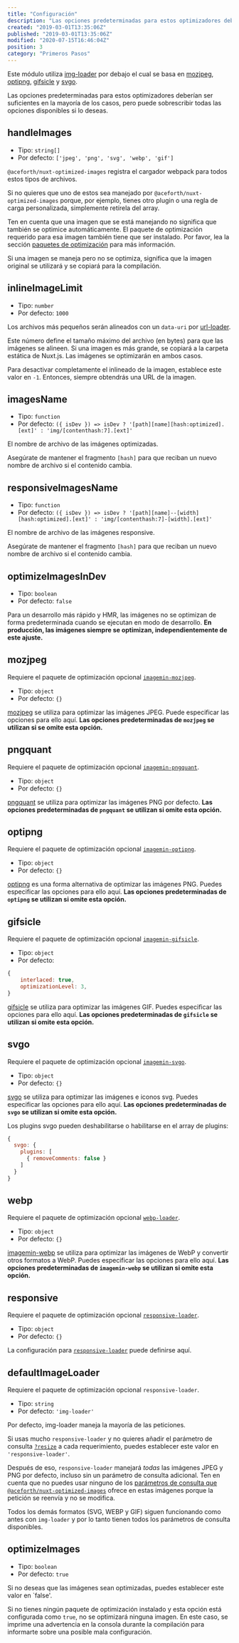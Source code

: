 ```yaml
---
title: "Configuración"
description: "Las opciones predeterminadas para estos optimizadores deberían ser suficientes en la mayoría de los casos, pero puede sobrescribir todas las opciones disponibles si lo deseas"
created: "2019-03-01T13:35:06Z"
published: "2019-03-01T13:35:06Z"
modified: "2020-07-15T16:46:04Z"
position: 3
category: "Primeros Pasos"
---
```


Este módulo utiliza [img-loader](https://www.npmjs.com/package/img-loader) por debajo el cual se basa en [mozjpeg][imagemin-mozjpeg], [optipng][imagemin-optipng], [gifsicle][imagemin-gifsicle] y [svgo][imagemin-svgo].

Las opciones predeterminadas para estos optimizadores deberían ser suficientes en la mayoría de los casos, pero puede sobrescribir todas las opciones disponibles si lo deseas.

## handleImages

- Tipo: `string[]`
- Por defecto: `['jpeg', 'png', 'svg', 'webp', 'gif']`

`@aceforth/nuxt-optimized-images` registra el cargador webpack para todos estos tipos de archivos.

Si no quieres que uno de estos sea manejado por `@aceforth/nuxt-optimized-images` porque, por ejemplo, tienes otro plugin o una regla de carga personalizada, simplemente retírela del array.

Ten en cuenta que una imagen que se está manejando no significa que también se optimice automáticamente. El paquete de optimización requerido para esa imagen también tiene que ser instalado. Por favor, lea la sección [paquetes de optimización](/es/docs/nuxt-optimized-images#paquetes-de-optimizacion) para más información.

Si una imagen se maneja pero no se optimiza, significa que la imagen original se utilizará y se copiará para la compilación.

## inlineImageLimit

- Tipo: `number`
- Por defecto: `1000`

Los archivos más pequeños serán alineados con un `data-uri` por [url-loader](https://www.npmjs.com/package/url-loader).

Este número define el tamaño máximo del archivo (en bytes) para que las imágenes se alineen. Si una imagen es más grande, se copiará a la carpeta estática de Nuxt.js. Las imágenes se optimizarán en ambos casos.

Para desactivar completamente el inlineado de la imagen, establece este valor en `-1`. Entonces, siempre obtendrás una URL de la imagen.

## imagesName

- Tipo: `function`
- Por defecto: `({ isDev }) => isDev ? '[path][name][hash:optimized].[ext]' : 'img/[contenthash:7].[ext]'`

El nombre de archivo de las imágenes optimizadas.

<docs-alert>

Asegúrate de mantener el fragmento `[hash]` para que reciban un nuevo nombre de archivo si el contenido cambia.

</docs-alert>

## responsiveImagesName

- Tipo: `function`
- Por defecto: `({ isDev }) => isDev ? '[path][name]--[width][hash:optimized].[ext]' : 'img/[contenthash:7]-[width].[ext]'`

El nombre de archivo de las imágenes responsive.

<docs-alert>

Asegúrate de mantener el fragmento `[hash]` para que reciban un nuevo nombre de archivo si el contenido cambia.

</docs-alert>

## optimizeImagesInDev

- Tipo: `boolean`
- Por defecto: `false`

Para un desarrollo más rápido y HMR, las imágenes no se optimizan de forma predeterminada cuando se ejecutan en modo de desarrollo. **En producción, las imágenes siempre se optimizan, independientemente de este ajuste.**

## mozjpeg

<docs-alert>

Requiere el paquete de optimización opcional [`imagemin-mozjpeg`][imagemin-mozjpeg].

</docs-alert>

- Tipo: `object`
- Por defecto: `{}`

[mozjpeg][imagemin-mozjpeg] se utiliza para optimizar las imágenes JPEG. Puede especificar las opciones para ello aquí. **Las opciones predeterminadas de `mozjpeg` se utilizan si se omite esta opción.**

## pngquant

<docs-alert>

Requiere el paquete de optimización opcional [`imagemin-pngquant`][imagemin-pngquant].

</docs-alert>

- Tipo: `object`
- Por defecto: `{}`

[pngquant][imagemin-pngquant] se utiliza para optimizar las imágenes PNG por defecto. **Las opciones predeterminadas de `pngquant` se utilizan si omite esta opción.**

## optipng

<docs-alert>

Requiere el paquete de optimización opcional [`imagemin-optipng`][imagemin-optipng].

</docs-alert>

- Tipo: `object`
- Por defecto: `{}`

[optipng][imagemin-optipng] es una forma alternativa de optimizar las imágenes PNG. Puedes especificar las opciones para ello aquí. **Las opciones predeterminadas de `optipng` se utilizan si omite esta opción.**

## gifsicle

<docs-alert>

Requiere el paquete de optimización opcional [`imagemin-gifsicle`][imagemin-gifsicle].

</docs-alert>

- Tipo: `object`
- Por defecto:

```javascript
{
    interlaced: true,
    optimizationLevel: 3,
}
```

[gifsicle][imagemin-gifsicle] se utiliza para optimizar las imágenes GIF. Puedes especificar las opciones para ello aquí. **Las opciones predeterminadas de `gifsicle` se utilizan si omite esta opción.**

## svgo

<docs-alert>

Requiere el paquete de optimización opcional [`imagemin-svgo`][imagemin-svgo].

</docs-alert>

- Tipo: `object`
- Por defecto: `{}`

[svgo][imagemin-svgo] se utiliza para optimizar las imágenes e iconos svg. Puedes especificar las opciones para ello aquí. **Las opciones predeterminadas de `svgo` se utilizan si omite esta opción.**

Los plugins svgo pueden deshabilitarse o habilitarse en el array de plugins:

```javascript
{
  svgo: {
    plugins: [
      { removeComments: false }
    ]
  }
}
```

## webp

<docs-alert>

Requiere el paquete de optimización opcional [`webp-loader`][webp-loader].

</docs-alert>

- Tipo: `object`
- Por defecto: `{}`

[imagemin-webp][webp-loader] se utiliza para optimizar las imágenes de WebP y convertir otros formatos a WebP. Puedes especificar las opciones para ello aquí. **Las opciones predeterminadas de `imagemin-webp` se utilizan si omite esta opción.**

## responsive

<docs-alert>

Requiere el paquete de optimización opcional [`responsive-loader`][responsive-loader].

</docs-alert>

- Tipo: `object`
- Por defecto: `{}`

La configuración para [`responsive-loader`][responsive-loader] puede definirse aquí.

## defaultImageLoader

<docs-alert>

Requiere el paquete de optimización opcional `responsive-loader`.

</docs-alert>

- Tipo: `string`
- Por defecto: `'img-loader'`

Por defecto, img-loader maneja la mayoría de las peticiones.

<docs-alert variant="info">

Si usas mucho `responsive-loader` y no quieres añadir el parámetro de consulta [`?resize`](/es/docs/nuxt-optimized-images/usage#resize) a cada requerimiento, puedes establecer este valor en `'responsive-loader'`.

Después de eso, `responsive-loader` manejará *todas* las imágenes JPEG y PNG por defecto, incluso sin un parámetro de consulta adicional. Ten en cuenta que no puedes usar ninguno de los [parámetros de consulta que `@aceforth/nuxt-optimized-images`](/es/docs/nuxt-optimized-images/usage)  ofrece en estas imágenes porque la petición se reenvía y no se modifica.

Todos los demás formatos (SVG, WEBP y GIF) siguen funcionando como antes con `img-loader` y por lo tanto tienen todos los parámetros de consulta disponibles.

</docs-alert>

## optimizeImages

- Tipo: `boolean`
- Por defecto: `true`

Si no deseas que las imágenes sean optimizadas, puedes establecer este valor en `false'.

<docs-alert>

Si no tienes ningún paquete de optimización instalado y esta opción está configurada como `true`, no se optimizará ninguna imagen. En este caso, se imprime una advertencia en la consola durante la compilación para informarte sobre una posible mala configuración.

</docs-alert>


[imagemin-mozjpeg]: https://www.npmjs.com/package/imagemin-mozjpeg
[imagemin-pngquant]: https://www.npmjs.com/package/imagemin-pngquant
[imagemin-optipng]: https://www.npmjs.com/package/imagemin-optipng
[imagemin-gifsicle]: https://www.npmjs.com/package/imagemin-gifsicle
[imagemin-svgo]: https://www.npmjs.com/package/imagemin-svgo
[webp-loader]: https://www.npmjs.com/package/webp-loader
[responsive-loader]: https://www.npmjs.com/package/responsive-loader
